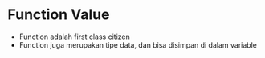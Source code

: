 # Function Value

- Function adalah first class citizen
- Function juga merupakan tipe data, dan bisa disimpan di dalam variable
